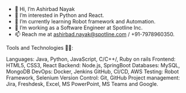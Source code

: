 - 👋 Hi, I’m Ashirbad Nayak
- 👀 I’m interested in Python and React.
- 🌱 I’m currently learning Robot framework and Automation.
- 💞️ I’m working as a Software Engineer at Spotline Inc.
- 📫 Reach me at ashirbad.nayak@spotline.com / +91-7978960350.

<!---
ashirbad-spotline/ashirbad-spotline is a ✨ special ✨ repository because its `README.md` (this file) appears on your GitHub profile.
You can click the Preview link to take a look at your changes.
--->
 

Tools and Technologies 👨‍💻:

Languages: Java, Python, JavaScript, C/C++/, Ruby on rails 
Frontend: HTML5, CSS3, React
Backend: Node.js, SpringBoot
Databases: MySQL, MongoDB
DevOps: Docker, Jenkins
GitHub, CI/CD, AWS
Testing: Robot Framework, Selenium
Version Control: Git, GitHub
Project management: Jira, Freshdesk, Excel, MS PowerPoint, MS Teams and Google.
